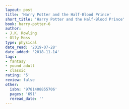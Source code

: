 ```yaml
---
layout: post
title: 'Harry Potter and the Half-Blood Prince'
short_title: 'Harry Potter and the Half-Blood Prince'
book: harry-potter-6
author:
- J.K. Rowling
- Olly Moss
type: physical
date_read: '2019-07-28'
date_added: '2018-11-14'
tags:
- fantasy
- yound adult
- classic
rating: '5'
review: false
other:
  isbn: '9781408855706'
  pages: '691'
  reread_date: ''
---
```

